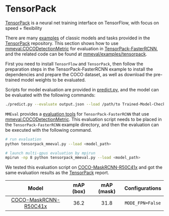 # TensorPack

[TensorPack](https://github.com/tensorpack/tensorpack) is a neural net training interface on TensorFlow, with focus on speed + flexibility

There are many [examples](https://github.com/tensorpack/tensorpack/tree/master/examples) of classic models and tasks provided in the [TensorPack](https://github.com/tensorpack/tensorpack) repository. This section shows how to use [mmeval.COCODetectionMetric](mmeval.metrics.COCODetectionMetric) for evaluation in [TensorPack-FasterRCNN](https://github.com/tensorpack/tensorpack/tree/master/examples/FasterRCNN), and the related code can be found at [mmeval/examples/tensorpack](https://github.com/open-mmlab/mmeval/tree/main/examples/tensorpack).

First you need to install `TensorFlow` and `TensorPack`, then follow the preparation steps in the TensorPack-FasterRCNN example to install the dependencies and prepare the COCO dataset, as well as download the pre-trained model weights to be evaluated.

Scripts for model evaluation are provided in [predict.py](https://github.com/tensorpack/tensorpack/tree/master/examples/FasterRCNN/predict.py), and the model can be evaluated with the following commands:

```bash
./predict.py --evaluate output.json --load /path/to Trained-Model-Checkpoint --config SAME-AS-TRAINING
```

`MMEval` provides a [evaluation tools](https://github.com/open-mmlab/mmeval/tree/main/examples/tensorpack/tensorpack_mmeval.py) for `TensorPack-FasterRCNN` that use [mmeval.COCODetectionMetric](mmeval.metrics.COCODetectionMetric). This evaluation script needs to be placed in the `TensorPack-FasterRCNN` example directory, and then the evaluation can be executed with the following command.

```bash
# run evaluation
python tensorpack_mmeval.py --load <model_path>

# launch multi-gpus evaluation by mpirun
mpirun -np 8 python tensorpack_mmeval.py --load <model_path>
```

We tested this evaluation script on [COCO-MaskRCNN-R50C41x](http://models.tensorpack.com/FasterRCNN/COCO-MaskRCNN-R50C41x.npz) and got the same evaluation results as the [TensorPack](https://github.com/tensorpack/tensorpack/tree/master/examples/FasterRCNN#results) report.

|                                           Model                                            | mAP (box) | mAP (mask) |  Configurations  |
| :----------------------------------------------------------------------------------------: | :-------: | :--------: | :--------------: |
| [COCO-MaskRCNN-R50C41x](http://models.tensorpack.com/FasterRCNN/COCO-MaskRCNN-R50C41x.npz) |   36.2    |    31.8    | `MODE_FPN=False` |

